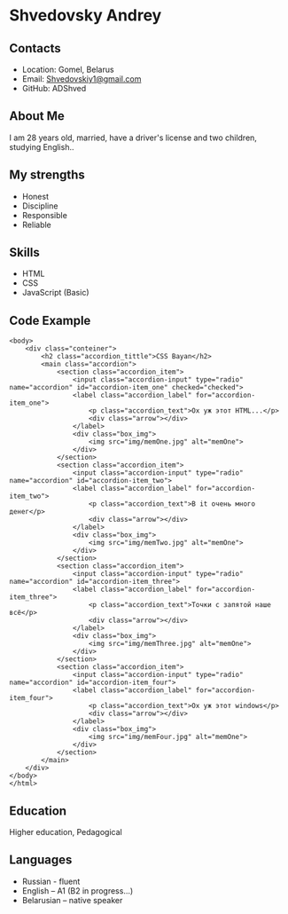 # Shvedovsky Andrey

## Contacts
* Location: Gomel, Belarus
* Email: Shvedovskiy1@gmail.com
* GitHub: ADShved

## About Me
I am 28 years old, married, have a driver's license and two children, studying English..
 
## My strengths
* Honest
* Discipline
* Responsible
* Reliable

## Skills
* HTML
* CSS
* JavaScript (Basic)

## Code Example
```
<body>
    <div class="conteiner">
        <h2 class="accordion_tittle">CSS Bayan</h2>
        <main class="accordion">
            <section class="accordion_item">
                <input class="accordion-input" type="radio" name="accordion" id="accordion-item_one" checked="checked">
                <label class="accordion_label" for="accordion-item_one">
                    <p class="accordion_text">Ох уж этот HTML...</p>
                    <div class="arrow"></div>
                </label>
                <div class="box_img">
                    <img src="img/memOne.jpg" alt="memOne">
                </div>
            </section>
            <section class="accordion_item">
                <input class="accordion-input" type="radio" name="accordion" id="accordion-item_two">
                <label class="accordion_label" for="accordion-item_two">
                    <p class="accordion_text">В it очень много денег</p>
                    <div class="arrow"></div>
                </label>
                <div class="box_img">
                    <img src="img/memTwo.jpg" alt="memOne">
                </div>
            </section>
            <section class="accordion_item">
                <input class="accordion-input" type="radio" name="accordion" id="accordion-item_three">
                <label class="accordion_label" for="accordion-item_three">
                    <p class="accordion_text">Точки с запятой наше всё</p>
                    <div class="arrow"></div>
                </label>
                <div class="box_img">
                    <img src="img/memThree.jpg" alt="memOne">
                </div>
            </section>
            <section class="accordion_item">
                <input class="accordion-input" type="radio" name="accordion" id="accordion-item_four">
                <label class="accordion_label" for="accordion-item_four">
                    <p class="accordion_text">Ох уж этот windows</p>
                    <div class="arrow"></div>
                </label>
                <div class="box_img">
                    <img src="img/memFour.jpg" alt="memOne">
                </div>
            </section>
        </main>
    </div>
</body>
</html>
```
## Education
Higher education, Pedagogical
    
## Languages
* Russian - fluent
* English – A1 (B2 in progress...)
* Belarusian – native speaker 
